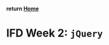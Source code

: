 #### return [Home](https://github.com/TravelTimN/ci-ifd-lead/blob/master/README.md)

##

# IFD Week 2: `jQuery`

